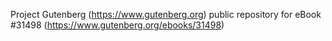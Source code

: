 Project Gutenberg (https://www.gutenberg.org) public repository for eBook #31498 (https://www.gutenberg.org/ebooks/31498)
